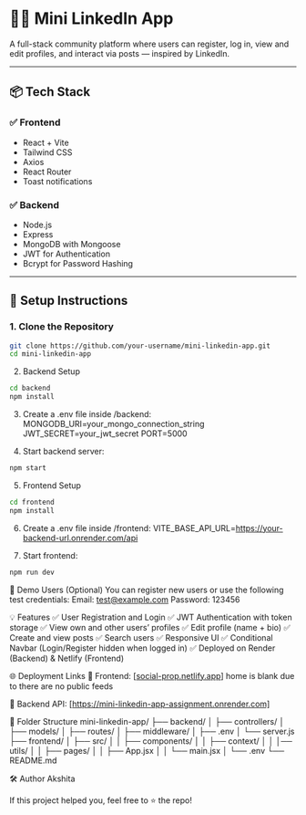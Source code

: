 # 🧑‍💼 Mini LinkedIn App

A full-stack community platform where users can register, log in, view and edit profiles, and interact via posts — inspired by LinkedIn.

---

## 📦 Tech Stack

### ✅ Frontend
- React + Vite
- Tailwind CSS
- Axios
- React Router
- Toast notifications

### ✅ Backend
- Node.js
- Express
- MongoDB with Mongoose
- JWT for Authentication
- Bcrypt for Password Hashing

---

## 🚀 Setup Instructions

### 1. Clone the Repository

```bash
git clone https://github.com/your-username/mini-linkedin-app.git
cd mini-linkedin-app
```
2. Backend Setup
```bash
cd backend
npm install
```
3. Create a .env file inside /backend:
MONGODB_URI=your_mongo_connection_string
JWT_SECRET=your_jwt_secret
PORT=5000

4. Start backend server:
```bash
npm start
```
5. Frontend Setup
```bash
cd frontend
npm install
```
6. Create a .env file inside /frontend:
VITE_BASE_API_URL=https://your-backend-url.onrender.com/api

7. Start frontend:

```bash
npm run dev
```

🧪 Demo Users (Optional)
You can register new users or use the following test credentials:
Email: test@example.com
Password: 123456


💡 Features
✅ User Registration and Login
✅ JWT Authentication with token storage
✅ View own and other users’ profiles
✅ Edit profile (name + bio)
✅ Create and view posts
✅ Search users
✅ Responsive UI
✅ Conditional Navbar (Login/Register hidden when logged in)
✅ Deployed on Render (Backend) & Netlify (Frontend)


🌐 Deployment Links
🔗 Frontend: [[social-prop.netlify.app](https://social-prop.netlify.app/)] home is blank due to there are no public feeds

🔗 Backend API: [https://mini-linkedin-app-assignment.onrender.com]


📌 Folder Structure
mini-linkedin-app/
├── backend/
│   ├── controllers/
│   ├── models/
│   ├── routes/
│   ├── middleware/
│   ├── .env
│   └── server.js
├── frontend/
│   ├── src/
│   │   ├── components/
│   │   ├── context/
│   │   │── utils/
│   │   ├── pages/
│   │   ├── App.jsx
│   │   └── main.jsx
│   └── .env
└── README.md


🛠 Author
Akshita

If this project helped you, feel free to ⭐ the repo!